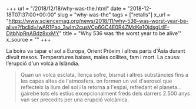 +++
url = "/2018/12/18/why-was-the.html"
date = "2018-12-18T07:37:00+00:00"
slug = "why-was-the"
tags = ["retalls"]
x_url = "https://www.sciencemag.org/news/2018/11/why-536-was-worst-year-be-alive?fbclid=IwAR1Pao_3wIm2cusVCp6GC4E0R4ZMdKe1OjdsgLtlF-DitbNpRnABdz8xxMY"
title = "Why 536 was ‘the worst year to be alive’"
x_source = ""
+++


La boira va tapar el sol a Europa, Orient Pròxim i altres parts d'Àsia durant divuit mesos. Temperatures baixes, males collites, fam i mort. La causa: l’erupció d'un volcà a Islàndia.

> Quan un volcà esclata, llença sofre, bismut i altres substàncies fins a les capes altes de l'atmosfera, on formen un vel d'aerosol que reflecteix la llum del sol i la retorna a l'espai, refredant el planeta… gairebé tots els estius excepcionalment freds dels darrers 2.500 anys van ser precedits per una erupció volcànica.
